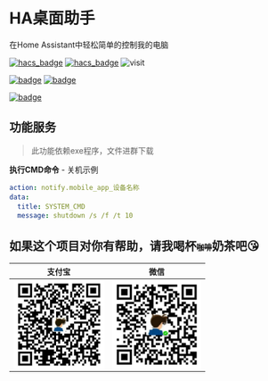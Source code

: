 # HA桌面助手

在Home Assistant中轻松简单的控制我的电脑

[![hacs_badge](https://img.shields.io/badge/Home-Assistant-%23049cdb)](https://www.home-assistant.io/)
[![hacs_badge](https://img.shields.io/badge/HACS-Custom-41BDF5.svg)](https://github.com/hacs/integration)
![visit](https://visitor-badge.laobi.icu/badge?page_id=shaonianzhentan.ha_windows&left_text=visit)

[![badge](https://img.shields.io/badge/Windows应用商店-家庭助理-blue?logo=windows&style=for-the-badge)](https://www.microsoft.com/zh-cn/store/productId/9n2jp5z9rxx2)
[![badge](https://img.shields.io/badge/Conversation-语音小助手-049cdb?logo=homeassistant&style=for-the-badge)](https://github.com/shaonianzhentan/conversation)

[![badge](https://img.shields.io/badge/QQ群-61417349-76beff?logo=tencentqq&style=for-the-badge)](https://qm.qq.com/cgi-bin/qm/qr?k=ioxUDFcAssV9-ZfX1sgvPHQT4mF7Ycm0&jump_from=webapi&authKey=0lkt6M4Y/VjGUGZByFcvgZDPJAB4u1hR1f3jG4Z9ItJXlHOULHJMAh6IexIKIzHL)

## 功能服务

> 此功能依赖exe程序，文件进群下载

**执行CMD命令** - 关机示例
```yaml
action: notify.mobile_app_设备名称
data:
  title: SYSTEM_CMD
  message: shutdown /s /f /t 10
```

## 如果这个项目对你有帮助，请我喝杯<del style="font-size: 14px;">咖啡</del>奶茶吧😘
|支付宝|微信|
|---|---|
<img src="https://github.com/shaonianzhentan/image/raw/main/ha_wechat/pay_alipay.png" align="left" height="160" alt="支付宝" title="支付宝">  |  <img src="https://github.com/shaonianzhentan/image/raw/main/ha_wechat/pay_wechat.png" align="left" height="160" alt="微信支付" title="微信">